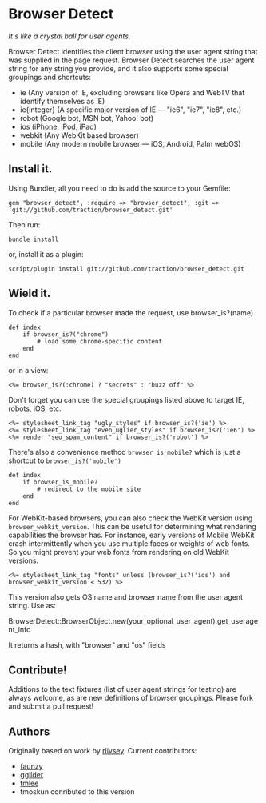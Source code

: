 # Browser Detect
_It's like a crystal ball for user agents._

Browser Detect identifies the client browser using the user agent string that was supplied in the page request. Browser Detect searches the user agent string for any string you provide, and it also supports some special groupings and shortcuts:

  * ie (Any version of IE, excluding browsers like Opera and WebTV that identify themselves as IE)
  * ie{integer} (A specific major version of IE — "ie6", "ie7", "ie8", etc.)
  * robot (Google bot, MSN bot, Yahoo! bot)
  * ios (iPhone, iPod, iPad)
  * webkit (Any WebKit based browser)
  * mobile (Any modern mobile browser — iOS, Android, Palm webOS)

## Install it.

Using Bundler, all you need to do is add the source to your Gemfile:

	gem "browser_detect", :require => "browser_detect", :git => 'git://github.com/traction/browser_detect.git'

Then run:

	bundle install
	
or, install it as a plugin:

	script/plugin install git://github.com/traction/browser_detect.git
	
## Wield it.

To check if a particular browser made the request, use browser_is?(name)

	def index
		if browser_is?("chrome")
			# load some chrome-specific content
		end
	end
	
or in a view:
	
	<%= browser_is?(:chrome) ? "secrets" : "buzz off" %>
	

Don't forget you can use the special groupings listed above to target IE, robots, iOS, etc.
	
	<%= stylesheet_link_tag "ugly_styles" if browser_is?('ie') %>
	<%= stylesheet_link_tag "even_uglier_styles" if browser_is?('ie6') %>
	<%= render "seo_spam_content" if browser_is?('robot') %>

There's also a convenience method `browser_is_mobile?` which is just a shortcut to `browser_is?('mobile')`

	def index
		if browser_is_mobile?
			# redirect to the mobile site
		end
	end

For WebKit-based browsers, you can also check the WebKit version using `browser_webkit_version`. This can be useful for determining what rendering capabilities the browser has. For instance, early versions of Mobile WebKit crash intermittently when you use multiple faces or weights of web fonts. So you might prevent your web fonts from rendering on old WebKit versions:

	<%= stylesheet_link_tag "fonts" unless (browser_is?('ios') and browser_webkit_version < 532) %>
	
This version also gets OS name and browser name from the user agent string. Use as:

BrowserDetect::BrowserObject.new(your_optional_user_agent).get_useragent_info

It returns a hash, with "browser" and "os" fields


## Contribute!

Additions to the text fixtures (list of user agent strings for testing) are always welcome, as are new definitions of browser groupings. Please fork and submit a pull request!

## Authors

Originally based on work by [rlivsey](http://github.com/rlivsey). Current contributors:

  * [faunzy](http://github.com/faunzy)
  * [ggilder](http://github.com/ggilder)
  * [tmlee](http://github.com/tmlee)
  * tmoskun conributed to this version
  
